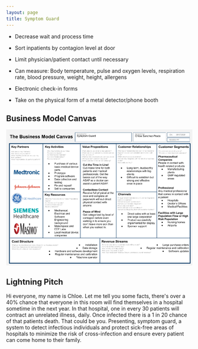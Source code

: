 ```yaml
---
layout: page
title: Symptom Guard
---
```


* Decrease wait and process time

* Sort inpatients by contagion level at door

* Limit physician/patient contact until necessary

* Can measure: Body temperature, pulse and oxygen levels, respiration rate, blood pressure, weight, height, allergens

* Electronic check-in forms

* Take on the physical form of a metal detector/phone booth


## Business Model Canvas

![Symptom Guard Canvas](/assets/Symptom%20Guard%20Canvas.png)

## Lightning Pitch

Hi everyone, my name is Chloe. Let me tell you some facts, there's over a 40% chance that everyone in this room will find themselves in a hospital sometime in the next year. In that hospital, one in every 30 patients will contract an unrelated illness, daily. Once infected there is a 1 in 20 chance of that patients death. That could be you. Presenting, symptom guard, a system to detect infectious individuals and protect sick-free areas of hospitals to minimize the risk of cross-infection and ensure every patient can come home to their family.
